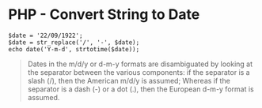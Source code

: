 # PHP - Convert String to Date


```
$date = '22/09/1922';
$date = str_replace('/', '-', $date);
echo date('Y-m-d', strtotime($date));
```

> Dates in the m/d/y or d-m-y formats are disambiguated by looking at the separator between the various components: if the separator is a slash (/), then the American m/d/y is assumed; 
> Whereas if the separator is a dash (-) or a dot (.), then the European d-m-y format is assumed.
